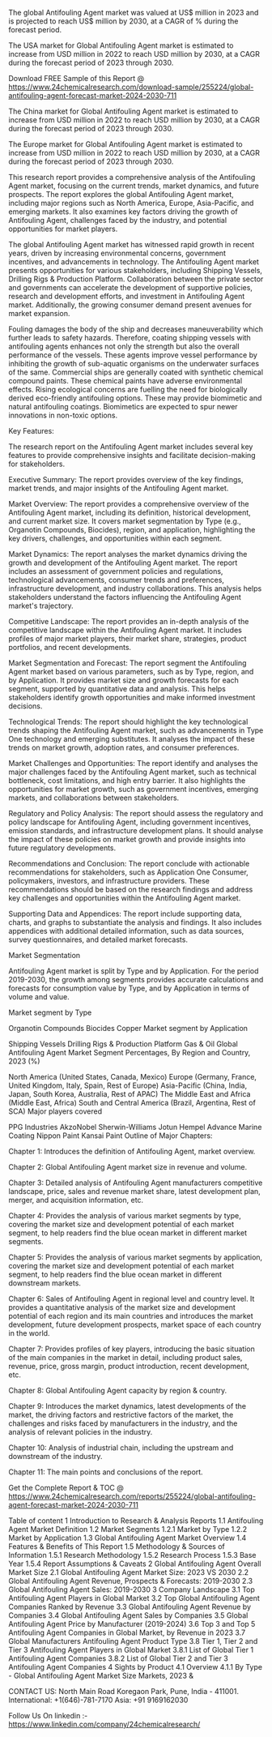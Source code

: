 The global Antifouling Agent market was valued at US$ million in 2023 and is projected to reach US$ million by 2030, at a CAGR of % during the forecast period.

The USA market for Global Antifouling Agent market is estimated to increase from USD million in 2022 to reach USD million by 2030, at a CAGR during the forecast period of 2023 through 2030.

Download FREE Sample of this Report @ https://www.24chemicalresearch.com/download-sample/255224/global-antifouling-agent-forecast-market-2024-2030-711

The China market for Global Antifouling Agent market is estimated to increase from USD million in 2022 to reach USD million by 2030, at a CAGR during the forecast period of 2023 through 2030.

The Europe market for Global Antifouling Agent market is estimated to increase from USD million in 2022 to reach USD million by 2030, at a CAGR during the forecast period of 2023 through 2030.

This research report provides a comprehensive analysis of the Antifouling Agent market, focusing on the current trends, market dynamics, and future prospects. The report explores the global Antifouling Agent market, including major regions such as North America, Europe, Asia-Pacific, and emerging markets. It also examines key factors driving the growth of Antifouling Agent, challenges faced by the industry, and potential opportunities for market players.

The global Antifouling Agent market has witnessed rapid growth in recent years, driven by increasing environmental concerns, government incentives, and advancements in technology. The Antifouling Agent market presents opportunities for various stakeholders, including Shipping Vessels, Drilling Rigs & Production Platform. Collaboration between the private sector and governments can accelerate the development of supportive policies, research and development efforts, and investment in Antifouling Agent market. Additionally, the growing consumer demand present avenues for market expansion.

Fouling damages the body of the ship and decreases maneuverability which further leads to safety hazards. Therefore, coating shipping vessels with antifouling agents enhances not only the strength but also the overall performance of the vessels. These agents improve vessel performance by inhibiting the growth of sub-aquatic organisms on the underwater surfaces of the same. Commercial ships are generally coated with synthetic chemical compound paints. These chemical paints have adverse environmental effects. Rising ecological concerns are fuelling the need for biologically derived eco-friendly antifouling options. These may provide biomimetic and natural antifouling coatings. Biomimetics are expected to spur newer innovations in non-toxic options.

Key Features:

The research report on the Antifouling Agent market includes several key features to provide comprehensive insights and facilitate decision-making for stakeholders.

Executive Summary: The report provides overview of the key findings, market trends, and major insights of the Antifouling Agent market.

Market Overview: The report provides a comprehensive overview of the Antifouling Agent market, including its definition, historical development, and current market size. It covers market segmentation by Type (e.g., Organotin Compounds, Biocides), region, and application, highlighting the key drivers, challenges, and opportunities within each segment.

Market Dynamics: The report analyses the market dynamics driving the growth and development of the Antifouling Agent market. The report includes an assessment of government policies and regulations, technological advancements, consumer trends and preferences, infrastructure development, and industry collaborations. This analysis helps stakeholders understand the factors influencing the Antifouling Agent market's trajectory.

Competitive Landscape: The report provides an in-depth analysis of the competitive landscape within the Antifouling Agent market. It includes profiles of major market players, their market share, strategies, product portfolios, and recent developments.

Market Segmentation and Forecast: The report segment the Antifouling Agent market based on various parameters, such as by Type, region, and by Application. It provides market size and growth forecasts for each segment, supported by quantitative data and analysis. This helps stakeholders identify growth opportunities and make informed investment decisions.

Technological Trends: The report should highlight the key technological trends shaping the Antifouling Agent market, such as advancements in Type One technology and emerging substitutes. It analyses the impact of these trends on market growth, adoption rates, and consumer preferences.

Market Challenges and Opportunities: The report identify and analyses the major challenges faced by the Antifouling Agent market, such as technical bottleneck, cost limitations, and high entry barrier. It also highlights the opportunities for market growth, such as government incentives, emerging markets, and collaborations between stakeholders.

Regulatory and Policy Analysis: The report should assess the regulatory and policy landscape for Antifouling Agent, including government incentives, emission standards, and infrastructure development plans. It should analyse the impact of these policies on market growth and provide insights into future regulatory developments.

Recommendations and Conclusion: The report conclude with actionable recommendations for stakeholders, such as Application One Consumer, policymakers, investors, and infrastructure providers. These recommendations should be based on the research findings and address key challenges and opportunities within the Antifouling Agent market.

Supporting Data and Appendices: The report include supporting data, charts, and graphs to substantiate the analysis and findings. It also includes appendices with additional detailed information, such as data sources, survey questionnaires, and detailed market forecasts.

Market Segmentation

Antifouling Agent market is split by Type and by Application. For the period 2019-2030, the growth among segments provides accurate calculations and forecasts for consumption value by Type, and by Application in terms of volume and value.

Market segment by Type

Organotin Compounds
Biocides
Copper
Market segment by Application

Shipping Vessels
Drilling Rigs & Production Platform
Gas & Oil
Global Antifouling Agent Market Segment Percentages, By Region and Country, 2023 (%)

North America (United States, Canada, Mexico)
Europe (Germany, France, United Kingdom, Italy, Spain, Rest of Europe)
Asia-Pacific (China, India, Japan, South Korea, Australia, Rest of APAC)
The Middle East and Africa (Middle East, Africa)
South and Central America (Brazil, Argentina, Rest of SCA)
Major players covered

PPG Industries
AkzoNobel
Sherwin-Williams
Jotun
Hempel
Advance Marine Coating
Nippon Paint
Kansai Paint
Outline of Major Chapters:

Chapter 1: Introduces the definition of Antifouling Agent, market overview.

Chapter 2: Global Antifouling Agent market size in revenue and volume.

Chapter 3: Detailed analysis of Antifouling Agent manufacturers competitive landscape, price, sales and revenue market share, latest development plan, merger, and acquisition information, etc.

Chapter 4: Provides the analysis of various market segments by type, covering the market size and development potential of each market segment, to help readers find the blue ocean market in different market segments.

Chapter 5: Provides the analysis of various market segments by application, covering the market size and development potential of each market segment, to help readers find the blue ocean market in different downstream markets.

Chapter 6: Sales of Antifouling Agent in regional level and country level. It provides a quantitative analysis of the market size and development potential of each region and its main countries and introduces the market development, future development prospects, market space of each country in the world.

Chapter 7: Provides profiles of key players, introducing the basic situation of the main companies in the market in detail, including product sales, revenue, price, gross margin, product introduction, recent development, etc.

Chapter 8: Global Antifouling Agent capacity by region & country.

Chapter 9: Introduces the market dynamics, latest developments of the market, the driving factors and restrictive factors of the market, the challenges and risks faced by manufacturers in the industry, and the analysis of relevant policies in the industry.

Chapter 10: Analysis of industrial chain, including the upstream and downstream of the industry.

Chapter 11: The main points and conclusions of the report.

Get the Complete Report & TOC @ https://www.24chemicalresearch.com/reports/255224/global-antifouling-agent-forecast-market-2024-2030-711

Table of content
1 Introduction to Research & Analysis Reports
1.1 Antifouling Agent Market Definition
1.2 Market Segments
1.2.1 Market by Type
1.2.2 Market by Application
1.3 Global Antifouling Agent Market Overview
1.4 Features & Benefits of This Report
1.5 Methodology & Sources of Information
1.5.1 Research Methodology
1.5.2 Research Process
1.5.3 Base Year
1.5.4 Report Assumptions & Caveats
2 Global Antifouling Agent Overall Market Size
2.1 Global Antifouling Agent Market Size: 2023 VS 2030
2.2 Global Antifouling Agent Revenue, Prospects & Forecasts: 2019-2030
2.3 Global Antifouling Agent Sales: 2019-2030
3 Company Landscape
3.1 Top Antifouling Agent Players in Global Market
3.2 Top Global Antifouling Agent Companies Ranked by Revenue
3.3 Global Antifouling Agent Revenue by Companies
3.4 Global Antifouling Agent Sales by Companies
3.5 Global Antifouling Agent Price by Manufacturer (2019-2024)
3.6 Top 3 and Top 5 Antifouling Agent Companies in Global Market, by Revenue in 2023
3.7 Global Manufacturers Antifouling Agent Product Type
3.8 Tier 1, Tier 2 and Tier 3 Antifouling Agent Players in Global Market
3.8.1 List of Global Tier 1 Antifouling Agent Companies
3.8.2 List of Global Tier 2 and Tier 3 Antifouling Agent Companies
4 Sights by Product
4.1 Overview
4.1.1 By Type - Global Antifouling Agent Market Size Markets, 2023 &

CONTACT US:
North Main Road Koregaon Park, Pune, India - 411001.
International: +1(646)-781-7170
Asia: +91 9169162030

Follow Us On linkedin :- https://www.linkedin.com/company/24chemicalresearch/
